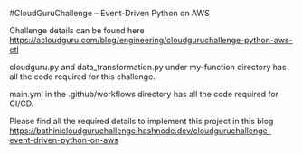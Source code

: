 #CloudGuruChallenge – Event-Driven Python on AWS

Challenge details can be found here https://acloudguru.com/blog/engineering/cloudguruchallenge-python-aws-etl

cloudguru.py and data_transformation.py under my-function directory has all the code required for this challenge.

main.yml in the .github/workflows directory has all the code required for CI/CD.

Please find all the required details to implement this project in this blog https://bathinicloudguruchallenge.hashnode.dev/cloudguruchallenge-event-driven-python-on-aws
